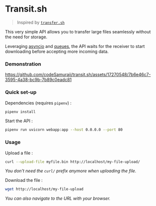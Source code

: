 # Transit.sh
> Inspired by [`transfer.sh`](https://transfer.sh/)

This very simple API allows you to transfer large files seamlessly without the need for storage.

Leveraging [asyncio](https://docs.python.org/3/library/asyncio.html) and [queues](https://docs.python.org/3/library/asyncio-queue.html), the API waits for the receiver to start downloading before accepting more incoming data.<br>

### Demonstration
https://github.com/codeSamuraii/transit.sh/assets/17270548/7b6e46c7-3595-4a38-bc9b-7b89c0eadc81

### Quick set-up
Dependencies (requires `pipenv`) :
```bash
pipenv install
```

Start the API :
```bash
pipenv run uvicorn webapp:app --host 0.0.0.0 --port 80
```

### Usage
Upload a file :
```bash
curl --upload-file myfile.bin http://localhost/my-file-upload/
```
_You don't need the `curl/` prefix anymore when uploading the file._

Download the file :
```bash
wget http://localhost/my-file-upload
```
_You can also navigate to the URL with your browser._
